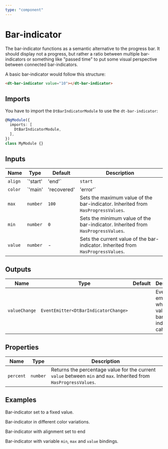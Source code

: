 ```yaml
---
type: "component"
---
```


# Bar-indicator

The bar-indicator functions as a semantic alternative to the progress bar. It should display not a progress, but rather a ratio between multiple bar-indicators or something like "passed time" to put some visual perspective between connected bar-indicators.

<docs-source-example example="BarIndicatorDefaultExample"></docs-source-example>

A basic bar-indicator would follow this structure:

```html
<dt-bar-indicator value="10"></dt-bar-indicator>
```

## Imports 

You have to import the `DtBarIndicatorModule` to use the `dt-bar-indicator`: 

```typescript
@NgModule({
  imports: [
    DtBarIndicatorModule,
  ],
})
class MyModule {}
```

## Inputs

| Name | Type | Default | Description |
| --- | --- | --- | --- |
| `align` | `'start' | 'end'` | `start` | Alignment of the bar-indicator defining if increasing percentage values let the bar grow to the left or the right. |
| `color` | `'main' | 'recovered' | 'error'` | `main` | Current variation of the theme color which is applied to the color of the bar-indicator .|
| `max` | `number`| `100` | Sets the maximum value of the bar-indicator. Inherited from `HasProgressValues`.|
| `min` | `number`| `0` | Sets the minimum value of the bar-indicator. Inherited from `HasProgressValues`.|
| `value` | `number`| - | Sets the current value of the bar-indicator. Inherited from `HasProgressValues`.|

## Outputs

| Name | Type | Default | Description |
| --- | --- | --- | --- |
| `valueChange` | `EventEmitter<DtBarIndicatorChange>` | | Event emitted when the value of the bar-indicator cahnges. |

## Properties
| Name | Type | Description |
| --- | --- | --- |
| `percent`| `number`| Returns the percentage value for the current `value` between `min` and `max`. Inherited from `HasProgressValues`. |

## Examples

Bar-indicator set to a fixed value.

<docs-source-example example="BarIndicatorDefaultExample"></docs-source-example>

Bar-indicator in different color variations.

<docs-source-example example="BarIndicatorColorExample"></docs-source-example>

Bar-indicator with alignment set to end
<docs-source-example example="BarIndicatorAlignmentExample"></docs-source-example>

Bar-indicator with variable `min`, `max` and `value` bindings.

<docs-source-example example="BarIndicatorDynamicExample"></docs-source-example>
